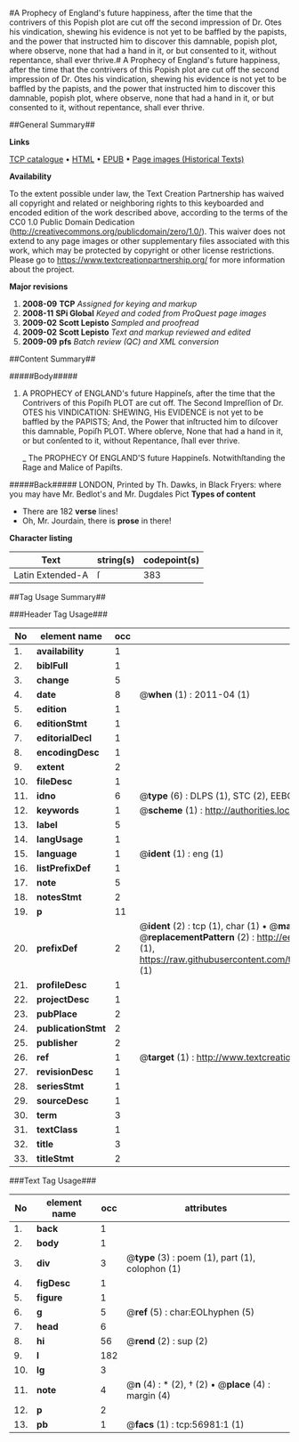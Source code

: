 #A Prophecy of England's future happiness, after the time that the contrivers of this Popish plot are cut off the second impression of Dr. Otes his vindication, shewing his evidence is not yet to be baffled by the papists, and the power that instructed him to discover this damnable, popish plot, where observe, none that had a hand in it, or but consented to it, without repentance, shall ever thrive.#
A Prophecy of England's future happiness, after the time that the contrivers of this Popish plot are cut off the second impression of Dr. Otes his vindication, shewing his evidence is not yet to be baffled by the papists, and the power that instructed him to discover this damnable, popish plot, where observe, none that had a hand in it, or but consented to it, without repentance, shall ever thrive.

##General Summary##

**Links**

[TCP catalogue](http://www.ota.ox.ac.uk/tcp/)  • 
[HTML](http://tei.it.ox.ac.uk/tcp/Texts-HTML/free/A56/A56007.html)  • 
[EPUB](http://tei.it.ox.ac.uk/tcp/Texts-EPUB/free/A56/A56007.epub) • 
[Page images (Historical Texts)](https://historicaltexts.jisc.ac.uk/eebo-12246947e)

**Availability**

To the extent possible under law, the Text Creation Partnership has waived all copyright and related or neighboring rights to this keyboarded and encoded edition of the work described above, according to the terms of the CC0 1.0 Public Domain Dedication (http://creativecommons.org/publicdomain/zero/1.0/). This waiver does not extend to any page images or other supplementary files associated with this work, which may be protected by copyright or other license restrictions. Please go to https://www.textcreationpartnership.org/ for more information about the project.

**Major revisions**

1. __2008-09__ __TCP__ *Assigned for keying and markup*
1. __2008-11__ __SPi Global__ *Keyed and coded from ProQuest page images*
1. __2009-02__ __Scott Lepisto__ *Sampled and proofread*
1. __2009-02__ __Scott Lepisto__ *Text and markup reviewed and edited*
1. __2009-09__ __pfs__ *Batch review (QC) and XML conversion*

##Content Summary##

#####Body#####

1. A PROPHECY of ENGLAND's future Happineſs, after the time that the Contrivers of this Popiſh PLOT are cut off. The Second Impreſſion of Dr. OTES his VINDICATION: SHEWING, His EVIDENCE is not yet to be baffled by the PAPISTS; And, the Power that inſtructed him to diſcover this damnable, Popiſh PLOT. Where obſerve, None that had a hand in it, or but conſented to it, without Repentance, ſhall ever thrive.

    _ The PROPHECY Of ENGLAND'S future Happineſs. Notwithſtanding the Rage and Malice of Papiſts.

#####Back#####
LONDON, Printed by Th. Dawks, in Black Fryers: where you may have Mr. Bedlot's and Mr. Dugdales Pict
**Types of content**

  * There are 182 **verse** lines!
  * Oh, Mr. Jourdain, there is **prose** in there!

**Character listing**


|Text|string(s)|codepoint(s)|
|---|---|---|
|Latin Extended-A|ſ|383|

##Tag Usage Summary##

###Header Tag Usage###

|No|element name|occ|attributes|
|---|---|---|---|
|1.|__availability__|1||
|2.|__biblFull__|1||
|3.|__change__|5||
|4.|__date__|8| @__when__ (1) : 2011-04 (1)|
|5.|__edition__|1||
|6.|__editionStmt__|1||
|7.|__editorialDecl__|1||
|8.|__encodingDesc__|1||
|9.|__extent__|2||
|10.|__fileDesc__|1||
|11.|__idno__|6| @__type__ (6) : DLPS (1), STC (2), EEBO-CITATION (1), OCLC (1), VID (1)|
|12.|__keywords__|1| @__scheme__ (1) : http://authorities.loc.gov/ (1)|
|13.|__label__|5||
|14.|__langUsage__|1||
|15.|__language__|1| @__ident__ (1) : eng (1)|
|16.|__listPrefixDef__|1||
|17.|__note__|5||
|18.|__notesStmt__|2||
|19.|__p__|11||
|20.|__prefixDef__|2| @__ident__ (2) : tcp (1), char (1)  •  @__matchPattern__ (2) : ([0-9\-]+):([0-9IVX]+) (1), (.+) (1)  •  @__replacementPattern__ (2) : http://eebo.chadwyck.com/downloadtiff?vid=$1&page=$2 (1), https://raw.githubusercontent.com/textcreationpartnership/Texts/master/tcpchars.xml#$1 (1)|
|21.|__profileDesc__|1||
|22.|__projectDesc__|1||
|23.|__pubPlace__|2||
|24.|__publicationStmt__|2||
|25.|__publisher__|2||
|26.|__ref__|1| @__target__ (1) : http://www.textcreationpartnership.org/docs/. (1)|
|27.|__revisionDesc__|1||
|28.|__seriesStmt__|1||
|29.|__sourceDesc__|1||
|30.|__term__|3||
|31.|__textClass__|1||
|32.|__title__|3||
|33.|__titleStmt__|2||


###Text Tag Usage###

|No|element name|occ|attributes|
|---|---|---|---|
|1.|__back__|1||
|2.|__body__|1||
|3.|__div__|3| @__type__ (3) : poem (1), part (1), colophon (1)|
|4.|__figDesc__|1||
|5.|__figure__|1||
|6.|__g__|5| @__ref__ (5) : char:EOLhyphen (5)|
|7.|__head__|6||
|8.|__hi__|56| @__rend__ (2) : sup (2)|
|9.|__l__|182||
|10.|__lg__|3||
|11.|__note__|4| @__n__ (4) : * (2), † (2)  •  @__place__ (4) : margin (4)|
|12.|__p__|2||
|13.|__pb__|1| @__facs__ (1) : tcp:56981:1 (1)|
